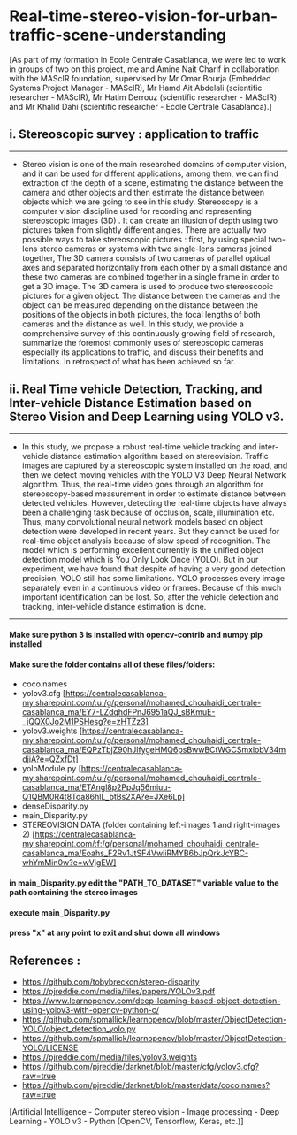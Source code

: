 # Real-time-stereo-vision-for-urban-traffic-scene-understanding

[As part of my formation in Ecole Centrale Casablanca, we were led to work in groups of two on this project, me and Amine Nait Charif in collaboration with the MAScIR foundation, supervised by Mr Omar Bourja (Embedded Systems Project Manager - MAScIR), Mr Hamd Ait Abdelali (scientific researcher - MAScIR), Mr Hatim Derrouz (scientific researcher - MAScIR) and Mr Khalid Dahi (scientific researcher - Ecole Centrale Casablanca).]

## i. Stereoscopic survey : application to traffic 
-----------------------------------------------------------------------------------------------------------------------------------------------------------------------------

- Stereo vision is one of the main researched domains of computer vision, and it can be used for different applications, among them, we can find extraction of the depth of a scene, estimating the distance between the camera and other objects and then estimate the distance between objects which we are going to see in this study. Stereoscopy is a computer vision discipline used for recording and representing stereoscopic images (3D) . It can create an illusion of depth using two pictures taken from slightly different angles. There are actually two possible ways to take stereoscopic pictures : first, by using special two-lens stereo cameras or systems with two single-lens cameras joined together, The 3D camera consists of two cameras of parallel optical axes and separated horizontally from each other by a small distance and these two cameras are combined together in a single frame in order to get a 3D image. The 3D camera is used to produce two stereoscopic pictures for a given object. The distance between the cameras and the object can be measured depending on the distance between the positions of the objects in both pictures, the focal lengths of both cameras and the distance as well. In this study, we provide a comprehensive survey of this continuously growing field of research, summarize the foremost commonly uses of stereoscopic cameras especially its applications to traffic, and discuss their benefits and limitations. In retrospect of what has been achieved so far.

## ii. Real Time vehicle Detection, Tracking, and Inter-vehicle Distance Estimation based on Stereo Vision and Deep Learning using YOLO v3. 
-----------------------------------------------------------------------------------------------------------------------------------------------------------------------------

- In this study, we propose a robust real-time vehicle tracking and inter-vehicle distance estimation algorithm based on stereovision. Traffic images are captured by a stereoscopic system installed on the road, and then we detect moving vehicles with the YOLO V3 Deep Neural Network algorithm. Thus, the real-time video goes through an algorithm for stereoscopy-based measurement in order to estimate distance between detected vehicles. However, detecting the real-time objects have always been a challenging task because of occlusion, scale, illumination etc. Thus, many convolutional neural network models based on object detection were developed in recent years. But they cannot be used for real-time object analysis because of slow speed of recognition. The model which is performing excellent currently is the unified object detection model which is You Only Look Once (YOLO). But in our experiment, we have found that despite of having a very good detection precision, YOLO still has some limitations. YOLO processes every image separately even in a continuous video or frames. Because of this much important identification can be lost. So, after the vehicle detection and tracking, inter-vehicle distance estimation is done. 

--------------------------------------------------------------------------------------------------------------------------------------------------------------------------
#### Make sure python 3 is installed with opencv-contrib and numpy pip installed
#### Make sure the folder contains all of these files/folders:
- coco.names 
- yolov3.cfg [https://centralecasablanca-my.sharepoint.com/:u:/g/personal/mohamed_chouhaidi_centrale-casablanca_ma/EY7-LZdqhdFPnJ6951aQJ_sBKmuE-_jQQX0Jo2M1PSHesg?e=zHTZz3]
- yolov3.weights [https://centralecasablanca-my.sharepoint.com/:u:/g/personal/mohamed_chouhaidi_centrale-casablanca_ma/EQPzTbjZ90hJlfygeHMQ6psBwwBCtWGCSmxlobV34mdjiA?e=QZxfDt]
- yoloModule.py [https://centralecasablanca-my.sharepoint.com/:u:/g/personal/mohamed_chouhaidi_centrale-casablanca_ma/ETAngl8p2PpJq56miuu-Q1QBM0R4t8Toa86hlL_btBs2XA?e=JXe6Lp]
- denseDisparity.py 
- main_Disparity.py
- STEREOVISION DATA (folder containing left-images 1 and right-images 2) [https://centralecasablanca-my.sharepoint.com/:f:/g/personal/mohamed_chouhaidi_centrale-casablanca_ma/Eoahs_F2Rv1JtSF4VwiiRMYB6bJpQrkJcYBC-whYmMin0w?e=wVjgEW]
#### in main_Disparity.py  edit the "PATH_TO_DATASET" variable value to the path containing the stereo images
#### execute main_Disparity.py 
#### press "x" at any point to exit and shut down all windows

## References : 
- https://github.com/tobybreckon/stereo-disparity
- https://pjreddie.com/media/files/papers/YOLOv3.pdf
- https://www.learnopencv.com/deep-learning-based-object-detection-using-yolov3-with-opencv-python-c/
- https://github.com/spmallick/learnopencv/blob/master/ObjectDetection-YOLO/object_detection_yolo.py
- https://github.com/spmallick/learnopencv/blob/master/ObjectDetection-YOLO/LICENSE
- https://pjreddie.com/media/files/yolov3.weights
- https://github.com/pjreddie/darknet/blob/master/cfg/yolov3.cfg?raw=true
- https://github.com/pjreddie/darknet/blob/master/data/coco.names?raw=true

[Artificial Intelligence - Computer stereo vision - Image processing - Deep Learning - YOLO v3 - Python (OpenCV, Tensorflow, Keras, etc.)]

